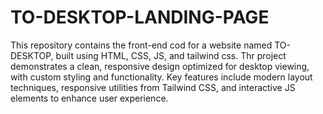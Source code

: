 # TO-DESKTOP-LANDING-PAGE
 This repository contains the front-end cod for a website named TO-DESKTOP, built using HTML, CSS, JS, and tailwind css. Thr project demonstrates a clean, responsive design optimized for desktop viewing, with custom styling and functionality. Key features include modern layout techniques, responsive utilities from Tailwind CSS, and interactive JS elements to enhance user experience.
